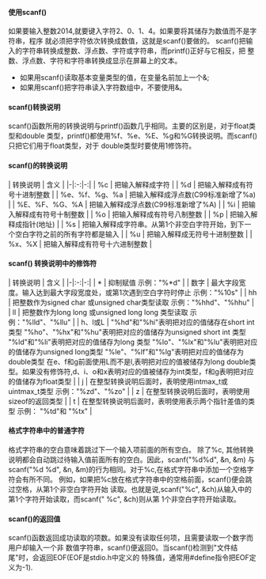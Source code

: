 #### 使用scanf()
如果要输入整数2014,就要键入字符2、0、1、4。如果要将其储存为数值而不是字符串，程序
就必须把字符依次转换成数值，这就是scanf()要做的。
scanf()把输入的字符串转换成整数、浮点数、字符或字符串，而printf()正好与它相反，把
整数、浮点数、字符和字符串转换成显示在屏幕上的文本。

* 如果用scanf()读取基本变量类型的值，在变量名前加上一个&;
* 如果用scanf()把字符串读入字符数组中，不要使用&。


#### scanf()转换说明
scanf()函数所用的转换说明与printf()函数几乎相同。主要的区别是，对于float类型和double
类型，printf()都使用%f、%e、%E、%g和%G转换说明。而scanf()只把它们用于float类型，对于
double类型时要使用1修饰符。


#### scanf()的转换说明
| 转换说明 | 含义 |
|-|:-:|-:|
| %c | 把输入解释成字符 |
| %d | 把输入解释成有符号十进制整数 |
| %e、%f、%g、%a | 把输入解释成浮点数(C99标准新增了%a) |
| %E、%F、%G、%A | 把输入解释成浮点数(C99标准新增了%A) |
| %i | 把输入解释成有符号十制整数 |
| %o | 把输入解释成有符号八制整数 |
| %p | 把输入解释成指针(地址) |
| %s | 把输入解释成字符串。从第1个非空白字符开始，到下一个空白字符之前的所有字符都是输入 |
| %u | 把输入解释成无符号十进制整数 |
| %x、%X | 把输入解释成有符号十六进制整数 |


#### scanf() 转换说明中的修饰符
| 转换说明 | 含义 |
|-|:-:|-:|
| * | 抑制赋值  示例："%*d" |
| 数字 | 最大字段宽度。输入达到最大字段宽度处，或第1次遇到空白字符时停止 示例："%10s" |
| hh | 把整数作为signed char 或unsigned char类型读取  示例："%hhd"、"%hhu" |
| ll | 把整数作为long long 或unsigned long long 类型读取  示例："%lld"、"%llu" |
| h、l或L | "%hd"和"%hi"表明把对应的值储存在short int类型 "%ho"、"%hx"和"%hu"表明把对应的值储存为unsigned short int 类型  "%ld"和"%li"表明把对应的值储存为long 类型  "%lo"、"%lx"和"%lu"表明把对应的值储存为unsigned long类型  "%le"、"%lf"和"%lg"表明把对应的值储存为double类型 在e、f和g前面使用L而不是l,表明把对应的值被储存为long double类型。如果没有修饰符,d、i、o和x表明对应的值被储存为int类型，f和g表明把对应的值储存为float类型 |
| j | 在整型转换说明后面时，表明使用intmax_t或uintmax_t类型  示例："%zd"、"%zo" |
| z | 在整型转换说明后面时，表明使用sizeof的返回类型 |
| t | 在整型转换说明后面时，表明使用表示两个指针差值的类型  示例： "%td"和 "%tx" |


#### 格式字符串中的普通字符
格式字符串的空白意味着跳过下一个输入项前面的所有空白。
除了%c, 其他转换说明都会自动跳过待输入值前面所有的空白。因此，scanf("%d%d", &n, &m)
与scanf("%d %d", &n, &m)的行为相同。对于%c,在格式字符串中添加一个空格字符会有所不同。
例如，如果把%c放在格式字符串中的空格前面，scanf()便会跳过空格，从第1个非空白字符开始
读取。也就是说,scanf("%c", &ch)从输入中的第1个字符开始读取，而scanf(" %c", &ch)则从第
1个非空白字符开始读取。


#### scanf()的返回值
scanf()函数返回成功读取的项数。如果没有读取任何项，且需要读取一个数字而用户却输入一个非
数值字符串，scanf()便返回0。当scanf()检测到"文件结尾"时，会返回EOF(EOF是stdio.h中定义的
特殊值，通常用#define指令把EOF定义为-1).



